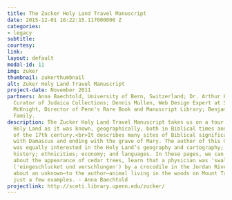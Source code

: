```yaml
---
title: The Zucker Holy Land Travel Manuscript
date: 2015-12-01 16:22:15.117000000 Z
categories:
- legacy
subtitle: 
courtesy: 
link: 
layout: default
modal-id: 11
img: zuker
thumbnail: zukerthumbnail
alt: Zuker Holy Land Travel Manuscript
project-date: November 2011
partners: Anna Baechtold, University of Bern, Switzerland; Dr. Arthur Kiron, Schottenstein-Jesselson
  Curator of Judaica Collections; Dennis Mullen, Web Design Expert at SCETI; David
  McKnight, Director of Penn's Rare Book and Manuscript Library; Benjamin Zuker; Moldovan
  Family.
description: The Zucker Holy Land Travel Manuscript takes us on a tour through the
  Holy Land as it was known, geographically, both in Biblical times and at the end
  of the 17th century.<br>It describes many sites of Biblical significance, starting
  with Damascus and ending with the grave of Mary. The author of this German manuscript
  was equally interested in the Holy Land’s geography and cartography; flora and fauna;
  history; ethnicities; economy; and languages. In these pages, we can read in detail
  about the appearance of cedar trees, learn that a physician was 'swallowed and devoured'
  ('eingeschlucket und verschlungen') by a crocodile in the Jordan River, and hear
  about an unknown—to the author—animal living in the woods on Mount Tabor—to cite
  just a few examples. - Anna Baechtold
projectlink: http://sceti.library.upenn.edu/zucker/
---
```


